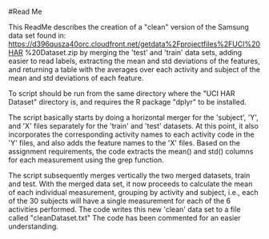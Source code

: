 #Read Me

This ReadMe describes the creation of a "clean" version of the Samsung
data set found in:
https://d396qusza40orc.cloudfront.net/getdata%2Fprojectfiles%2FUCI%20HAR
%20Dataset.zip
by merging the 'test' and 'train' data sets, adding easier to read labels,
extracting the mean and std deviations of the features, and returning a table
with the averages over each activity and subject of the mean and std deviations
of each feature.

To script should be run from the same directory where the "UCI HAR
Dataset" directory is, and requires the R package "dplyr" to be installed.

The script basically starts by doing a horizontal merger for the 'subject', 
'Y', and 'X' files separately for the 'train' and 'test' datasets. At this
point, it also incorporates the corresponding activity names to each activity
code in the 'Y' files, and also adds the feature names to the 'X' files.
Based on the assignment requirements, the code extracts the mean() and std()
columns for each measurement using the grep function. 

The script subsequently merges vertically the two merged datasets, train and test.
With the merged data set, it now proceeds to calculate the mean of each individual 
measurement, grouping by activity and subject, i.e., each of the 30 subjects will have
a single measurement for each of the 6 activities performed. The code writes this new
'clean' data set to a file called "cleanDataset.txt"
The code has been commented for an easier understanding.
